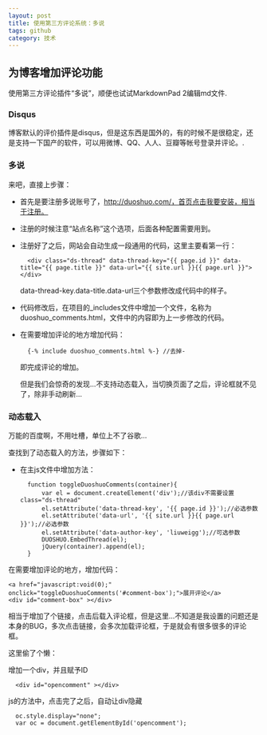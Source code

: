```yaml
---
layout: post
title: 使用第三方评论系统：多说
tags: github
category: 技术
---
```

## 为博客增加评论功能 ##
使用第三方评论插件“多说”，顺便也试试MarkdownPad 2编辑md文件.

### Disqus ###

博客默认的评价插件是disqus，但是这东西是国外的，有的时候不是很稳定，还是支持一下国产的软件，可以用微博、QQ、人人、豆瓣等帐号登录并评论。.


### 多说 ###

来吧，直接上步骤：

- 首先是要注册多说账号了，http://duoshuo.com/，首页点击我要安装，相当于注册。
- 注册的时候注意“站点名称”这个选项，后面各种配置需要用到。
- 注册好了之后，网站会自动生成一段通用的代码，这里主要看第一行：

		<div class="ds-thread" data-thread-key="{{ page.id }}" data-title="{{ page.title }}" data-url="{{ site.url }}{{ page.url }}"></div>

     data-thread-key.data-title.data-url三个参数修改成代码中的样子。

- 代码修改后，在项目的_includes文件中增加一个文件，名称为duoshuo_comments.html，文件中的内容即为上一步修改的代码。
- 在需要增加评论的地方增加代码：

		{-% include duoshuo_comments.html %-} //去掉-

    即完成评论的增加。

    但是我们会惊奇的发现...不支持动态载入，当切换页面了之后，评论框就不见了，除非手动刷新...

### 动态载入 ###

万能的百度啊，不用吐槽，单位上不了谷歌...

查找到了动态载入的方法，步骤如下：

- 在主js文件中增加方法：

		function toggleDuoshuoComments(container){
			var el = document.createElement('div');//该div不需要设置class="ds-thread"
			el.setAttribute('data-thread-key', '{{ page.id }}');//必选参数
			el.setAttribute('data-url', '{{ site.url }}{{ page.url }}');//必选参数
			el.setAttribute('data-author-key', 'liuweigg');//可选参数
			DUOSHUO.EmbedThread(el);
			jQuery(container).append(el);
		}

  
在需要增加评论的地方，增加代码：

	<a href="javascript:void(0);" onclick="toggleDuoshuoComments('#comment-box');">展开评论</a>
    <div id="comment-box" ></div>

相当于增加了个链接，点击后载入评论框，但是这里...不知道是我设置的问题还是本身的BUG，多次点击链接，会多次加载评论框，于是就会有很多很多的评论框。

这里偷了个懒：

增加一个div，并且赋予ID

	  <div id="opencomment" ></div>

js的方法中，点击完了之后，自动让div隐藏

      oc.style.display="none";
      var oc = document.getElementById('opencomment');


